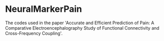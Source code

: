# NeuralMarkerPain
The codes used in the paper 'Accurate and Efficient Prediction of Pain: A Comparative Electroencephalography Study of Functional Connectivity and Cross-Frequency Coupling'.
